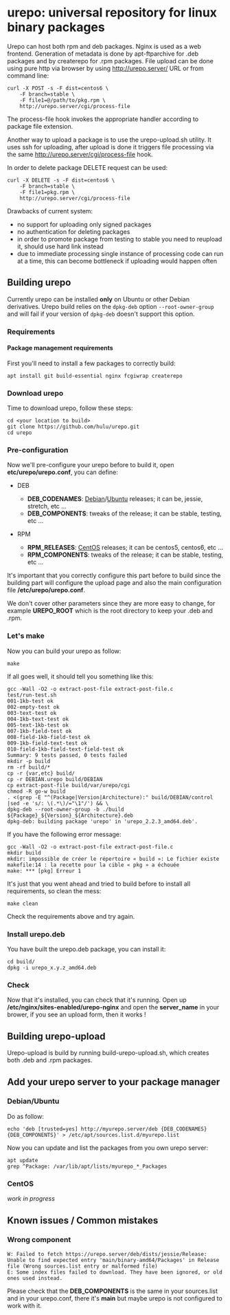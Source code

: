 urepo: universal repository for linux binary packages
=======================================

Urepo can host both rpm and deb packages. Nginx is used as a web frontend.
Generation of metadata is done by apt-ftparchive for .deb packages and by
createrepo for .rpm packages. File upload can be done using pure http via
browser by using http://urepo.server/ URL or from command line:

```
curl -X POST -s -F dist=centos6 \
    -F branch=stable \
    -F file1=@/path/to/pkg.rpm \
    http://urepo.server/cgi/process-file
```

The process-file hook invokes the appropriate handler according to package file extension.

Another way to upload a package is to use the urepo-upload.sh utility. It uses
ssh for uploading, after upload is done it triggers file processing via the
same http://urepo.server/cgi/process-file hook.

In order to delete package DELETE request can be used:

```
curl -X DELETE -s -F dist=centos6 \
    -F branch=stable \
    -F file1=pkg.rpm \
    http://urepo.server/cgi/process-file
```

Drawbacks of current system:
- no support for uploading only signed packages
- no authentication for deleting packages
- in order to promote package from testing to stable you need to reupload
  it, should use hard link instead
- due to immediate processing single instance of processing code can run
  at a time, this can become bottleneck if uploading would happen often

## Building urepo

Currently urepo can be installed **only** on Ubuntu or other Debian derivatives.
Urepo build relies on the ```dpkg-deb``` option ```--root-owner-group``` and will fail if your version of ```dpkg-deb``` doesn't support this option.

### Requirements

#### Package management requirements

First you'll need to install a few packages to correctly build:

```
apt install git build-essential nginx fcgiwrap createrepo
```

### Download urepo

Time to download urepo, follow these steps:

```
cd <your location to build>
git clone https://github.com/hulu/urepo.git
cd urepo
```

### Pre-configuration

Now we'll pre-configure your urepo before to build it, open **etc/urepo/urepo.conf**, you can define:
+ DEB
  + **DEB_CODENAMES**: [Debian](https://en.wikipedia.org/wiki/Debian_version_history)/[Ubuntu](https://en.wikipedia.org/wiki/Ubuntu_(operating_system)#Releases) releases; it can be, jessie, stretch, etc ...
  + **DEB_COMPONENTS**: tweaks of the release; it can be stable, testing, etc ...

+ RPM
  + **RPM_RELEASES**: [CentOS](https://en.wikipedia.org/wiki/CentOS#Versioning_and_releases) releases; it can be centos5, centos6, etc ...
  + **RPM_COMPONENTS**: tweaks of the release; it can be stable, testing, etc ...

It's important that you correctly configure this part before to build since the building part will configure the upload page and also the main configuration file **/etc/urepo/urepo.conf**.

We don't cover other parameters since they are more easy to change, for example **UREPO_ROOT** which is the root directory to keep your .deb and .rpm.

### Let's make

Now you can build your urepo as follow:

```
make
```

If all goes well, it should tell you something like this:

```
gcc -Wall -O2 -o extract-post-file extract-post-file.c
test/run-test.sh
001-1kb-test ok
002-empty-test ok
003-text-test ok
004-1kb-text-test ok
005-text-1kb-test ok
007-1kb-field-test ok
008-field-1kb-field-test ok
009-1kb-field-text-test ok
010-field-1kb-field-text-field-test ok
Summary: 9 tests passed, 0 tests failed
mkdir -p build
rm -rf build/*
cp -r {var,etc} build/
cp -r DEBIAN.urepo build/DEBIAN
cp extract-post-file build/var/urepo/cgi
chmod -R go-w build
. <(grep -E "^(Package|Version|Architecture):" build/DEBIAN/control |sed -e 's/: \(.*\)/="\1"/') && \
dpkg-deb --root-owner-group -b ./build ${Package}_${Version}_${Architecture}.deb
dpkg-deb: building package 'urepo' in 'urepo_2.2.3_amd64.deb'.
```

If you have the following error message:

```
gcc -Wall -O2 -o extract-post-file extract-post-file.c
mkdir build
mkdir: impossible de créer le répertoire « build »: Le fichier existe
makefile:14 : la recette pour la cible « pkg » a échouée
make: *** [pkg] Erreur 1
```

It's just that you went ahead and tried to build before to install all requirements, so clean the mess:

```
make clean
```

Check the requirements above and try again.

### Install urepo.deb

You have built the urepo.deb package, you can install it:

```
cd build/
dpkg -i urepo_x.y.z_amd64.deb
```

### Check

Now that it's installed, you can check that it's running. Open up **/etc/nginx/sites-enabled/urepo-nginx** and open the **server_name** in your brower, if you see an upload form, then it works !

## Building urepo-upload

Urepo-upload is build by running build-urepo-upload.sh, which creates both .deb and .rpm packages.

## Add your urepo server to your package manager

### Debian/Ubuntu

Do as follow:

```
echo 'deb [trusted=yes] http://myurepo.server/deb {DEB_CODENAMES} {DEB_COMPONENTS}' > /etc/apt/sources.list.d/myurepo.list
```

Now you can update and list the packages from you own urepo server:

```
apt update
grep ^Package: /var/lib/apt/lists/myurepo_*_Packages
```

### CentOS

*work in progress*

## Known issues / Common mistakes

### Wrong component

```
W: Failed to fetch https://urepo.server/deb/dists/jessie/Release: Unable to find expected entry 'main/binary-amd64/Packages' in Release file (Wrong sources.list entry or malformed file)
E: Some index files failed to download. They have been ignored, or old ones used instead.
```

Please check that the **DEB_COMPONENTS** is the same in your sources.list and in your urepo.conf, there it's **main** but maybe urepo is not configured to work with it.
